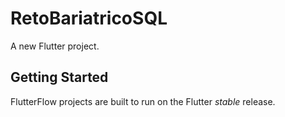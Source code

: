 # RetoBariatricoSQL

A new Flutter project.

## Getting Started

FlutterFlow projects are built to run on the Flutter _stable_ release.
